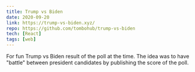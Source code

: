 ```yaml
---
title: Trump vs Biden
date: 2020-09-20
link: https://trump-vs-biden.xyz/
repo: https://github.com/tombohub/trump-vs-biden
tech: [React]
tags: [web]
---
```

For fun Trump vs Biden result of the poll at the time. The idea was to have "battle"  between president candidates by publishing the score of the poll.